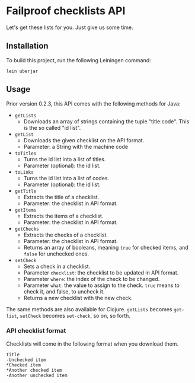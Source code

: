 # Failproof checklists API

Let's get these lists for you. Just give us some time.

## Installation

To build this project, run the following Leiningen command:

```
lein uberjar
```

## Usage

Prior version 0.2.3, this API comes with the following methods for Java:

- `getLists`
    - Downloads an array of strings containing the tuple "title:code". This is the so called "id list".
- `getList`
    - Downloads the given checklist on the API format.
    - Parameter: a String with the machine code
- `toTitles`
    - Turns the id list into a list of titles.
    - Parameter (optional): the id list.
- `toLinks`
    - Turns the id list into a list of codes.
    - Parameter (optional): the id list.
- `getTitle`
    - Extracts the title of a checklist.
    - Parameter: the checklist in API format.
- `getItems`
    - Extracts the items of a checklist.
    - Parameter: the checklist in API format.
- `getChecks`
    - Extracts the checks of a checklist.
    - Parameter: the checklist in API format.
    - Returns an array of booleans, meaning `true` for checked items, and `false` for unchecked ones.
- `setCheck`
    - Sets a check in a checklist.
    - Parameter `checklist`: the checklist to be updated in API format.
    - Parameter `where`: the index of the check to be changed.
    - Parameter `what`: the value to assign to the check. `true` means to check it, and false, to uncheck it.
    - Returns a new checklist with the new check.

The same methods are also available for Clojure. `getLists` becomes `get-list`, `setCheck` becomes `set-check`, so on, so forth.

### API checklist format

Checklists will come in the following format when you download them.

```
Title
-Unchecked item
*Checked item
*Another checked item
-Another unchecked item
```
